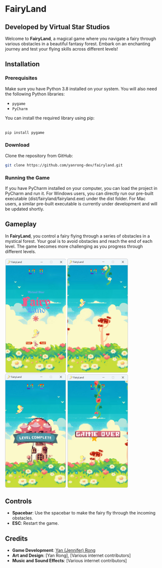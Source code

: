 
# FairyLand
## Developed by Virtual Star Studios

Welcome to **FairyLand**, a magical game where you navigate a fairy through various obstacles in a beautiful fantasy forest. Embark on an enchanting journey and test your flying skills across different levels!


## Installation

### Prerequisites

Make sure you have Python 3.8 installed on your system. You will also need the following Python libraries:
- `pygame`
- `PyCharm`

You can install the required library using pip:
```bash

pip install pygame
```

### Download

Clone the repository from GitHub:
```bash
git clone https://github.com/yanrong-dev/fairyland.git
```
### Running the Game

If you have PyCharm installed on your computer, you can load the project in PyCharm and run it.
For Windows users, you can directly run our pre-built executable (dist/fairyland/fairyland.exe) under the dist folder.
For Mac users, a similar pre-built executable is currently under development and will be updated shortly.

## Gameplay

In **FairyLand**, you control a fairy flying through a series of obstacles in a mystical forest. Your goal is to avoid obstacles and reach the end of each level. The game becomes more challenging as you progress through different levels.

<img src="https://github.com/yanrong-dev/FairyLand/blob/main/screenshots/1.png" width="200" >
<img src="https://github.com/yanrong-dev/FairyLand/blob/main/screenshots/2.png" width="200" >
<img src="https://github.com/yanrong-dev/FairyLand/blob/main/screenshots/3.png" width="200" >
<img src="https://github.com/yanrong-dev/FairyLand/blob/main/screenshots/4.png" width="200" >


## Controls

- **Spacebar**: Use the spacebar to make the fairy fly through the incoming obstacles.
- **ESC**: Restart the game.

## Credits

- **Game Development**: [Yan (Jennifer) Rong](https://github.com/yanrong-dev)
- **Art and Design**: [Yan Rong], [Various internet contributors]
- **Music and Sound Effects**: [Various internet contributors]

